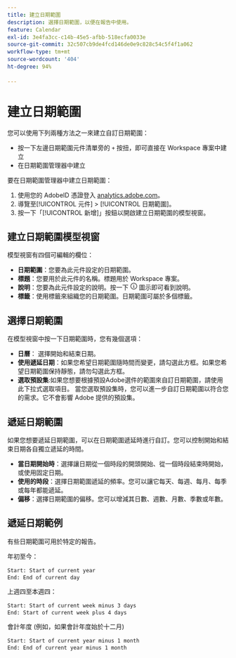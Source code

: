 ```yaml
---
title: 建立日期範圍
description: 選擇日期範圍，以便在報告中使用。
feature: Calendar
exl-id: 3e4fa3cc-c14b-45e5-afbb-518ecfa0033e
source-git-commit: 32c507cb9de4fcd146de0e9c828c54c5f4f1a062
workflow-type: tm+mt
source-wordcount: '404'
ht-degree: 94%

---
```


# 建立日期範圍

您可以使用下列兩種方法之一來建立自訂日期範圍：

* 按一下左邊日期範圍元件清單旁的 `+` 按扭，即可直接在 Workspace 專案中建立
* 在日期範圍管理器中建立

要在日期範圍管理器中建立日期範圍：

1. 使用您的 AdobeID 憑證登入 [analytics.adobe.com](https://analytics.adobe.com)。
1. 導覽至[!UICONTROL 元件] > [!UICONTROL 日期範圍]。
1. 按一下「[!UICONTROL 新增]」按鈕以開啟建立日期範圍的模型視窗。

## 建立日期範圍模型視窗

模型視窗有四個可編輯的欄位：

* **日期範圍**：您要為此元件設定的日期範圍。
* **標題**：您要用於此元件的名稱。標題用於 Workspace 專案。
* **說明**：您要為此元件設定的說明。按一下 ![i](../assets/i.png) 圖示即可看到說明。
* **標籤**：使用標籤來組織您的日期範圍。日期範圍可屬於多個標籤。

## 選擇日期範圍

在模型視窗中按一下日期範圍時，您有幾個選項：

* **日曆**： 選擇開始和結束日期。
* **使用遞延日期**：如果您希望日期範圍隨時間而變更，請勾選此方框。如果您希望日期範圍保持靜態，請勿勾選此方框。
* **選取預設集**:如果您想要根據預設Adobe選件的範圍來自訂日期範圍，請使用此下拉式選取項目。 當您選取預設集時，您可以進一步自訂日期範圍以符合您的需求。它不會影響 Adobe 提供的預設集。

## 遞延日期範圍

如果您想要遞延日期範圍，可以在日期範圍遞延時進行自訂。您可以控制開始和結束日期各自獨立遞延的時間。

* **當日期開始時**：選擇讓日期從一個時段的開頭開始、從一個時段結束時開始，或使用固定日期。
* **使用的時段**：選擇日期範圍遞延的頻率。您可以讓它每天、每週、每月、每季或每年都能遞延。
* **偏移**：選擇日期範圍的偏移。您可以增減其日數、週數、月數、季數或年數。

## 遞延日期範例

有些日期範圍可用於特定的報告。

年初至今：

```text
Start: Start of current year
End: End of current day
```

上週四至本週四：

```text
Start: Start of current week minus 3 days
End: Start of current week plus 4 days
```

會計年度 (例如，如果會計年度始於十二月)

```text
Start: Start of current year minus 1 month
End: End of current year minus 1 month
```
